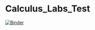 # Calculus_Labs_Test

[![Binder](https://mybinder.org/badge_logo.svg)](https://mybinder.org/v2/gh/cwarnockUSC/UOFSC_TEST/master)
